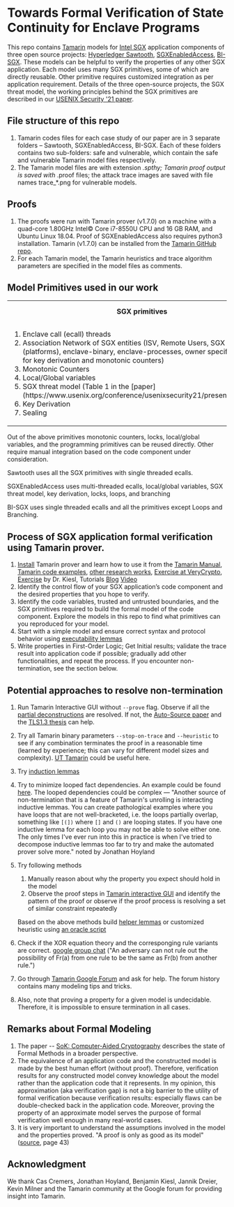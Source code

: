 # Towards Formal Verification of State Continuity for Enclave Programs

This repo contains [Tamarin](https://tamarin-prover.github.io/) models for [Intel SGX](https://software.intel.com/content/www/us/en/develop/topics/software-guard-extensions.html) application components of three open source projects: [Hyperledger Sawtooth](https://www.hyperledger.org/use/sawtooth), [SGXEnabledAccess](https://github.com/fishermano/SGXEnabledAccess), [BI-SGX](https://bi-sgx.net/). These models can be helpful to verify the properties of any other SGX application. Each model uses many SGX primitives, some of which are directly reusable. Other primitive requires customized integration as per application requirement. Details of the three open-source projects, the SGX threat model, the working principles behind the SGX primitives are described in our [USENIX Security '21 paper](https://www.usenix.org/conference/usenixsecurity21/presentation/jangid).

## File structure of this repo

1. Tamarin codes files for each case study of our paper are in 3 separate folders – Sawtooth, SGXEnabledAccess, BI-SGX. Each of these folders contains two sub-folders: safe and vulnerable, which contain the safe and vulnerable Tamarin model files respectively.
2. The Tamarin model files are with extension *.spthy; Tamarin proof output is saved with* .proof files; the attack trace images are saved with file names trace_*.png for vulnerable models.

## Proofs

1. The proofs were run with Tamarin prover (v1.7.0) on a machine with a quad-core 1.80GHz Intel© Core i7-8550U CPU and 16 GB RAM, and Ubuntu Linux 18.04. Proof of SGXEnabledAccess also requires python3 installation. Tamarin (v1.7.0) can be installed from the [Tamarin GitHub repo](https://github.com/tamarin-prover/tamarin-prover).
2. For each Tamarin model, the Tamarin heuristics and trace algorithm parameters are specified in the model files as comments.

## Model Primitives used in our work

<table>

<colgroup>
 <col span="1" style="width: 50%;">
 <col span="1" style="width: 50%;">

</colgroup>

<tr><th> SGX primitives </th><th> Programming primitives </th></tr>
<tr><td align="left" valign="top">

<ol>
  
<li> Enclave call (ecall) threads  </li>
<li> Association Network of SGX entities  (ISV, Remote Users, SGX machines (platforms), enclave-binary, enclave-processes, owner specific identities for key derivation and monotonic counters) </li> 
<li> Monotonic Counters </li>
<li> Local/Global variables </li>
<li> SGX threat model (Table 1 in the [paper](https://www.usenix.org/conference/usenixsecurity21/presentation/jangid)) </li>
<li> Key Derivation </li>
<li> Sealing </li>

</ol>
</td><td align="left" valign="top">

<ol>
 
<li> Locks </li>
<li> Loops and Branching </li>
<li> Database (Read only) </li>
<li> Random number Input      </li>
<img width=1100/>
</ol>
</td></tr> </table>


Out of the above primitives monotonic counters, locks, local/global variables, and the programming primitives can be reused directly. Other require manual integration based on the code component under consideration.     

Sawtooth uses all the SGX primitives with single threaded ecalls.

SGXEnabledAccess uses multi-threaded ecalls, local/global variables, SGX threat model, key derivation, locks, loops, and branching

BI-SGX uses single threaded ecalls and all the primitives except Loops and Branching.

## Process of SGX application formal verification using Tamarin prover.

1. [Install](https://tamarin-prover.github.io/manual/book/002_installation.html) Tamarin prover and learn how to use it from the [Tamarin Manual](https://tamarin-prover.github.io/manual/tex/tamarin-manual.pdf), [Tamarin code examples](https://github.com/tamarin-prover/tamarin-prover/tree/develop/examples), [other research works](https://tamarin-prover.github.io/), [Exercise at VeryCrypto](https://github.com/aseemr/Indocrypt-VerifiedCrypto-Tutorials/blob/main/Tamarin/exercise_starter.md), [Exercise](https://github.com/benjaminkiesl/tamarin_toy_protocol) by Dr. Kiesl, Tutorials [Blog](https://hajji.org/en/crypto/verified-crypto/tamarin) [Video](https://youtu.be/XptJG19hDcQ)  
2. Identify the control flow of your SGX application’s code component and the desired properties that you hope to verify.
3. Identify the code variables, trusted and untrusted boundaries, and the SGX primitives required to build the formal model of the code component. Explore the models in this repo to find what primitives can you reproduced for your model.
4. Start with a simple model and ensure correct syntax and protocol behavior using [executability lemmas](https://tamarin-prover.github.io/manual/tex/tamarin-manual.pdf)
5. Write properties in First-Order Logic; Get Initial results; validate the trace result into application code if possible; gradually add other functionalities, and repeat the process. If you encounter non-termination, see the section below. 

## Potential approaches to resolve non-termination

1. Run Tamarin Interactive GUI without `--prove` flag. Observe if all the [partial deconstructions](https://tamarin-prover.github.io/manual/book/008_precomputation.html) are resolved. If not, the [Auto-Source paper](https://hal.archives-ouvertes.fr/hal-02903620/document) and the [TLS1.3 thesis](https://pure.royalholloway.ac.uk/portal/files/33074422/2018HoylandJGPhD.pdf) can help.  
2. Try all Tamarin binary parameters `--stop-on-trace` and `--heuristic` to see if any combination terminates the proof in a reasonable time (learned by experience; this can vary for different model sizes and complexity). [UT Tamarin](https://github.com/benjaminkiesl/ut_tamarin) could be useful here.  
3. Try [induction lemmas](https://tamarin-prover.github.io/manual/book/010_advanced-features.html)
4. Try to minimize looped fact dependencies. An example could be found [here](https://groups.google.com/g/tamarin-prover/c/XAf-mO86d2Y). The looped dependencies could be complex — "Another source of non-termination that is a feature of Tamarin's unrolling is interacting inductive lemmas. You can create pathological examples where you have loops that are not well-bracketed, i.e. the loops partially overlap, something like `[(])` where `[]` and `()` are looping states. If you have one inductive lemma for each loop you may not be able to solve either one. The only times I've ever run into this in practice is when I've tried to decompose inductive lemmas too far to try and make the automated prover solve more." noted by Jonathan Hoyland 
5. Try following methods     
    1. Manually reason about why the property you expect should hold in the model
    2. Observe the proof steps in [Tamarin interactive GUI](https://tamarin-prover.github.io/manual/book/003_example.html) and identify the pattern of the proof or observe if the proof process is resolving a set of similar constraint repeatedly

    Based on the above methods build [helper lemmas](https://tamarin-prover.github.io/manual/book/010_advanced-features.html) or customized heuristic using [an oracle script](https://tamarin-prover.github.io/manual/book/010_advanced-features.html)       

6. Check if the XOR equation theory and the corresponging rule variants are correct. [google group chat](https://groups.google.com/g/tamarin-prover/c/irq09b70WS8) ("An adversary can not rule out the possibility of Fr(a) from one rule to be the same as Fr(b) from another rule.")
7. Go through [Tamarin Google Forum](https://groups.google.com/g/tamarin-prover) and ask for help. The forum history contains many modeling tips and tricks. 
8. Also, note that proving a property for a given model is undecidable. Therefore, it is impossible to ensure termination in all cases.

## Remarks about Formal Modeling

1. The paper -- [SoK: Computer-Aided Cryptography](https://eprint.iacr.org/2019/1393.pdf) describes the state of Formal Methods in a broader perspective.  
2. The equivalence of an application code and the constructed model is made by the best human effort (without proof). Therefore, verification results for any constructed model convey knowledge about the model rather than the application code that it represents. In my opinion, this approximation (aka verification gap) is not a big barrier to the utility of formal verification because verification results: especially flaws can be double-checked back in the application code. Moreover, proving the property of an approximate model serves the purpose of formal verification well enough in many real-world cases. 
3. It is very important to understand the assumptions involved in the model and the properties proved. "A proof is only as good as its model" ([source](https://pure.royalholloway.ac.uk/portal/files/33074422/2018HoylandJGPhD.pdf), page 43)

## Acknowledgment

We thank Cas Cremers, Jonathan Hoyland, Benjamin Kiesl, Jannik Dreier, Kevin Milner and the Tamarin community at the Google forum for providing insight into Tamarin. 
